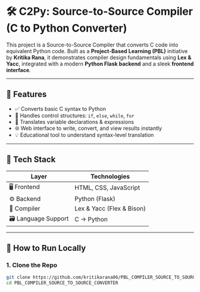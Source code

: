 # 🛠️ C2Py: Source-to-Source Compiler (C to Python Converter)

This project is a Source-to-Source Compiler that converts C code into equivalent Python code. Built as a **Project-Based Learning (PBL)** initiative by **Kritika Rana**, it demonstrates compiler design fundamentals using **Lex & Yacc**, integrated with a modern **Python Flask backend** and a sleek **frontend interface**.

---

## 🌟 Features

- ✅ Converts basic C syntax to Python
- 🔁 Handles control structures: `if`, `else`, `while`, `for`
- 🧠 Translates variable declarations & expressions
- 🌐 Web interface to write, convert, and view results instantly
- 💡 Educational tool to understand syntax-level translation

---

## 🧱 Tech Stack

| Layer     | Technologies                |
|-----------|-----------------------------|
| 🖥️ Frontend | HTML, CSS, JavaScript       |
| ⚙ Backend  | Python (Flask)              |
| 🧾 Compiler | Lex & Yacc (Flex & Bison)   |
| 🗃️ Language Support | C → Python            |

---

## 🚀 How to Run Locally

### 1. Clone the Repo

```bash
git clone https://github.com/kritikarana06/PBL_COMPILER_SOURCE_TO_SOURCE_CONVERTER.git
cd PBL_COMPILER_SOURCE_TO_SOURCE_CONVERTER
